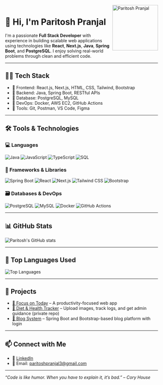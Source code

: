 <img src="https://github.com/Paritosh-Pranjal.png" width="150" alt="Paritosh Pranjal" align="right" />

# 👋 Hi, I'm Paritosh Pranjal

I'm a passionate **Full Stack Developer** with experience in building scalable web applications using technologies like **React**, **Next.js**, **Java**, **Spring Boot**, and **PostgreSQL**. I enjoy solving real-world problems through clean and efficient code.

---

## 🧑‍💻 Tech Stack

- 🔹 Frontend: React.js, Next.js, HTML, CSS, Tailwind, Bootstrap
- 🔹 Backend: Java, Spring Boot, RESTful APIs
- 🔹 Database: PostgreSQL, MySQL
- 🔹 DevOps: Docker, AWS EC2, GitHub Actions
- 🔹 Tools: Git, Postman, VS Code, Figma

---

## 🛠️ Tools & Technologies

### 💻 Languages
![Java](https://img.shields.io/badge/Java-ED8B00?style=for-the-badge&logo=java&logoColor=white)
![JavaScript](https://img.shields.io/badge/JavaScript-F7DF1E?style=for-the-badge&logo=javascript&logoColor=black)
![TypeScript](https://img.shields.io/badge/TypeScript-007ACC?style=for-the-badge&logo=typescript&logoColor=white)
![SQL](https://img.shields.io/badge/SQL-336791?style=for-the-badge&logo=postgresql&logoColor=white)

### 🧰 Frameworks & Libraries
![Spring Boot](https://img.shields.io/badge/Spring_Boot-6DB33F?style=for-the-badge&logo=spring-boot&logoColor=white)
![React](https://img.shields.io/badge/React-20232A?style=for-the-badge&logo=react&logoColor=61DAFB)
![Next.js](https://img.shields.io/badge/Next.js-000000?style=for-the-badge&logo=next.js&logoColor=white)
![Tailwind CSS](https://img.shields.io/badge/Tailwind_CSS-38B2AC?style=for-the-badge&logo=tailwind-css&logoColor=white)
![Bootstrap](https://img.shields.io/badge/Bootstrap-7952B3?style=for-the-badge&logo=bootstrap&logoColor=white)

### 🗃️ Databases & DevOps
![PostgreSQL](https://img.shields.io/badge/PostgreSQL-316192?style=for-the-badge&logo=postgresql&logoColor=white)
![MySQL](https://img.shields.io/badge/MySQL-00758F?style=for-the-badge&logo=mysql&logoColor=white)
![Docker](https://img.shields.io/badge/Docker-0db7ed?style=for-the-badge&logo=docker&logoColor=white)
![GitHub Actions](https://img.shields.io/badge/GitHub_Actions-2088FF?style=for-the-badge&logo=github-actions&logoColor=white)

---

## 📊 GitHub Stats

![Paritosh's GitHub stats](https://github-readme-stats.vercel.app/api?username=paritoshpranjal&show_icons=true&theme=radical)

---

## 🧠 Top Languages Used

![Top Languages](https://github-readme-stats.vercel.app/api/top-langs/?username=paritoshpranjal&layout=compact&theme=radical&langs_count=8)

---

## 🚀 Projects

- [🔗 Focus on Today](https://github.com/Paritosh-Pranjal/Focus-on-Today-Vanilla) – A productivity-focused web app
- [🔗 Diet & Health Tracker](#) – Upload images, track logs, and get admin guidance (private repo)
- [🔗 Blog System](#) – Spring Boot and Bootstrap-based blog platform with login

---

## 📫 Connect with Me

- 🔗 [LinkedIn](https://linkedin.com/in/paritosh-pranjal)
- 📧 Email: paritoshpranjal3@gmail.com

---

_“Code is like humor. When you have to explain it, it’s bad.” – Cory House_
